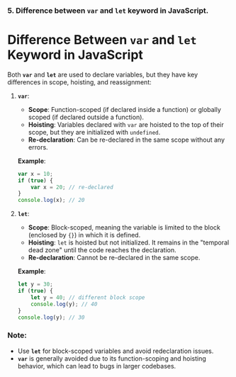 ### 5. **Difference between `var` and `let` keyword in JavaScript.**

# Difference Between `var` and `let` Keyword in JavaScript

Both **`var`** and **`let`** are used to declare variables, but they have key differences in scope, hoisting, and reassignment:

1. **`var`**:
   - **Scope**: Function-scoped (if declared inside a function) or globally scoped (if declared outside a function).
   - **Hoisting**: Variables declared with `var` are hoisted to the top of their scope, but they are initialized with `undefined`.
   - **Re-declaration**: Can be re-declared in the same scope without any errors.
   
   **Example**:
   ```javascript
   var x = 10;
   if (true) {
       var x = 20; // re-declared
   }
   console.log(x); // 20
   ```

2. **`let`**:
   - **Scope**: Block-scoped, meaning the variable is limited to the block (enclosed by `{}`) in which it is defined.
   - **Hoisting**: `let` is hoisted but not initialized. It remains in the "temporal dead zone" until the code reaches the declaration.
   - **Re-declaration**: Cannot be re-declared in the same scope.
   
   **Example**:
   ```javascript
   let y = 30;
   if (true) {
       let y = 40; // different block scope
       console.log(y); // 40
   }
   console.log(y); // 30
   ```

### Note:
- Use **`let`** for block-scoped variables and avoid redeclaration issues.
- **`var`** is generally avoided due to its function-scoping and hoisting behavior, which can lead to bugs in larger codebases.




